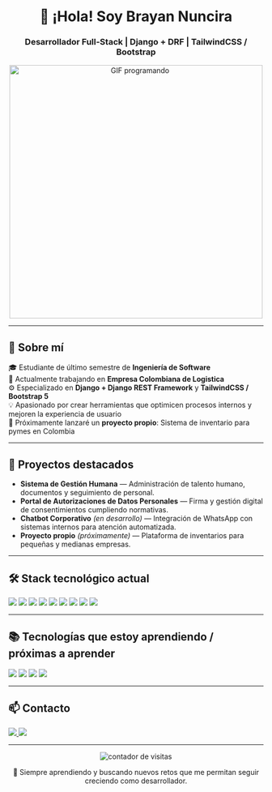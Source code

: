 <!-- Encabezado centrado con animación -->
<h1 align="center">👋 ¡Hola! Soy Brayan Nuncira</h1>
<h3 align="center">Desarrollador Full-Stack | Django + DRF | TailwindCSS / Bootstrap</h3>

<!-- GIF o imagen de bienvenida -->
<p align="center">
  <img src="https://media.giphy.com/media/qgQUggAC3Pfv687qPC/giphy.gif" width="500" alt="GIF programando">
</p>

---

## 🚀 Sobre mí

🎓 Estudiante de último semestre de **Ingeniería de Software**  
💼 Actualmente trabajando en **Empresa Colombiana de Logistica**  
⚙️ Especializado en **Django + Django REST Framework** y **TailwindCSS / Bootstrap 5**  
💡 Apasionado por crear herramientas que optimicen procesos internos y mejoren la experiencia de usuario  
📌 Próximamente lanzaré un **proyecto propio**: Sistema de inventario para pymes en Colombia  

---

## 📂 Proyectos destacados

- **Sistema de Gestión Humana** — Administración de talento humano, documentos y seguimiento de personal.  
- **Portal de Autorizaciones de Datos Personales** — Firma y gestión digital de consentimientos cumpliendo normativas.  
- **Chatbot Corporativo** *(en desarrollo)* — Integración de WhatsApp con sistemas internos para atención automatizada.  
- **Proyecto propio** *(próximamente)* — Plataforma de inventarios para pequeñas y medianas empresas.  

---

## 🛠 Stack tecnológico actual

<p>
  <!-- Backend -->
  <img src="https://img.shields.io/badge/Django-092E20?style=flat&logo=django&logoColor=white" />
  <img src="https://img.shields.io/badge/Django%20REST-ff1709?style=flat&logo=django&logoColor=white" />
  <img src="https://img.shields.io/badge/Python-3776AB?style=flat&logo=python&logoColor=white" />
  
  <!-- Frontend -->
  <img src="https://img.shields.io/badge/Tailwind_CSS-06B6D4?style=flat&logo=tailwind-css&logoColor=white" />
  <img src="https://img.shields.io/badge/Bootstrap_5-7952B3?style=flat&logo=bootstrap&logoColor=white" />
  <img src="https://img.shields.io/badge/JavaScript-F7DF1E?style=flat&logo=javascript&logoColor=black" />
  
  <!-- Otros -->
  <img src="https://img.shields.io/badge/PostgreSQL-316192?style=flat&logo=postgresql&logoColor=white" />
  <img src="https://img.shields.io/badge/Git-F05032?style=flat&logo=git&logoColor=white" />
  <img src="https://img.shields.io/badge/GitHub-181717?style=flat&logo=github&logoColor=white" />
</p>

---

## 📚 Tecnologías que estoy aprendiendo / próximas a aprender

<p>
  <img src="https://img.shields.io/badge/React-20232A?style=flat&logo=react&logoColor=61DAFB" />
  <img src="https://img.shields.io/badge/Next.js-000000?style=flat&logo=nextdotjs&logoColor=white" />
  <img src="https://img.shields.io/badge/TypeScript-3178C6?style=flat&logo=typescript&logoColor=white" />
  <img src="https://img.shields.io/badge/Java-007396?style=flat&logo=java&logoColor=white" />
</p>

---

## 📫 Contacto

<p>
  <a href="https://linkedin.com/in/tuusuario" target="_blank">
    <img src="https://img.shields.io/badge/LinkedIn-0A66C2?style=flat&logo=linkedin&logoColor=white" />
  </a>
  <a href="mailto:bradanuma@hotmail.com">
    <img src="https://img.shields.io/badge/Email-D14836?style=flat&logo=gmail&logoColor=white" />
  </a>
</p>

---

<p align="center">
  <img src="https://komarev.com/ghpvc/?username=Nuncira15&label=Visitas%20al%20perfil&color=0e75b6&style=flat" alt="contador de visitas" />
</p>

<p align="center">
  🌱 Siempre aprendiendo y buscando nuevos retos que me permitan seguir creciendo como desarrollador.
</p>
